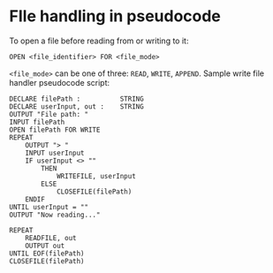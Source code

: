 # FIle handling in pseudocode
To open a file before reading from or writing to it:
```
OPEN <file_identifier> FOR <file_mode>
```
`<file_mode>` can be one of three: `READ`, `WRITE`, `APPEND`.
Sample write file handler pseudocode script:
```
DECLARE filePath :          STRING
DECLARE userInput, out :    STRING
OUTPUT "File path: "
INPUT filePath
OPEN filePath FOR WRITE
REPEAT
    OUTPUT "> "
    INPUT userInput
    IF userInput <> ""
        THEN
            WRITEFILE, userInput
        ELSE
            CLOSEFILE(filePath)
    ENDIF
UNTIL userInput = ""
OUTPUT "Now reading..."

REPEAT
    READFILE, out
    OUTPUT out
UNTIL EOF(filePath)
CLOSEFILE(filePath)
```

